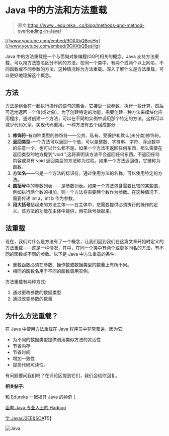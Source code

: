 # Java 中的方法和方法重载

> 原文:[https://www . edu reka . co/blog/methods-and-method-overloading-in-Java/](https://www.edureka.co/blog/methods-and-method-overloading-in-java/)

[//www.youtube.com/embed/9OXXbQBesHg](//www.youtube.com/embed/9OXXbQBesHg)

Java 中的方法重载是一个与面向对象编程(OOP)相关的概念。Java 支持方法重载，可以用方法签名区分不同的方法。在同一个类中，有两个或两个以上同名、不同函数或不同参数的方法，这种情况称为方法重载。深入了解什么是方法重载，可以更好地理解这个概念。

## **方法**

方法是组合在一起执行操作的语句的集合。它接受一些参数，执行一些计算，然后可选地返回一个值(或对象)。为了创建特定的功能，需要创建一种方法来模块化应用程序。通过创建一个方法，可以在不同的实例中调用那个特定的方法。这样可以减少代码冗余，实现代码重用。一种方法有五个组成部分:

1.  **修饰符**–有四种类型的修饰符——公共、私有、受保护和默认(未分类)修饰符。
2.  **返回类型**–一个方法可以返回一个值，可以是整数、字符串、字符、浮点数中的任意一个，也可以什么都不是。如果一个方法不返回任何东西，那么需要在返回类型的地方提到“void ”,这将表明该方法不会返回任何东西。不返回任何内容或具有 void 返回类型的方法称为过程。如果一个方法返回值，它被称为函数。
3.  **方法名**——它是一个方法的标识符。通过使用方法的名称，可以使用特定的方法。
4.  **圆括号**中的参数列表——是参数列表。如果一个方法包含需要比较的某些值，例如执行两个数的相加，则一个方法将需要两个数作为参数。在这种情况下，需要传递 int a，int b 作为参数。
5.  **用大括号**括起来的方法主体——在主体中，您需要提供必须执行的操作的定义。该方法的功能在主体中提供，用花括号括起来。

## **法重载**

现在，我们对什么是方法有了一个概念，让我们回到我们在这篇文章开始时定义的方法重载——这是一种情况，其中，在同一个类中有两个或更多同名的方法，有不同的函数或不同的参数。以下是 Java 中方法重载的条件:

*   重载函数必须在参数、操作数或数据类型的数量上有所不同。
*   相同的函数名用于不同的函数调用实例。

方法重载有两种方式:

1.  通过更改参数的数据类型
2.  通过改变参数的数量

## 为什么方法重载？

在 Java 中使用方法重载在 Java 程序员中非常普遍，因为它:

*   为不同的数据类型提供调用类似方法的灵活性
*   节省内存
*   节省时间
*   增加一致性
*   提高代码可读性。

有问题要问我们吗？在评论区提到它们，我们会给你回复。

**相关帖子:**

[和 Edureka 一起揭开 Java 的神奇！](https://www.edureka.co/blog/java-tutorial/ "Unveil the Magic of Java Course with Edureka!")

[面向 Java 专业人士的 Hadoop](https://www.edureka.co/blog/videos/free-webinar-on-hadoop-for-java-professionals/ "Hadoop for Java Professionals")

[学 Java/J2EE&SOA](https://www.edureka.co/java-j2ee-soa-training "Learn Java/J2EE & SOA")T5】

![Java](../Images/ae4164688b05b7be3e5c2f7f6ac9349a.png)